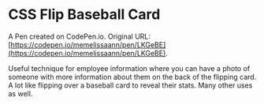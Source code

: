 # CSS Flip Baseball Card

A Pen created on CodePen.io. Original URL: [https://codepen.io/memelissaann/pen/LKGeBE](https://codepen.io/memelissaann/pen/LKGeBE).

Useful technique for employee information where you can have a photo of someone with more information about them on the back of the flipping card.  A lot like flipping over a baseball card to reveal their stats.  Many other uses as well.